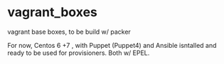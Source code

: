 # vagrant_boxes
vagrant base boxes, to be build w/ packer

For now, Centos 6 +7 , with Puppet (Puppet4) and Ansible isntalled and ready to be used for provisioners. Both w/ EPEL. 
